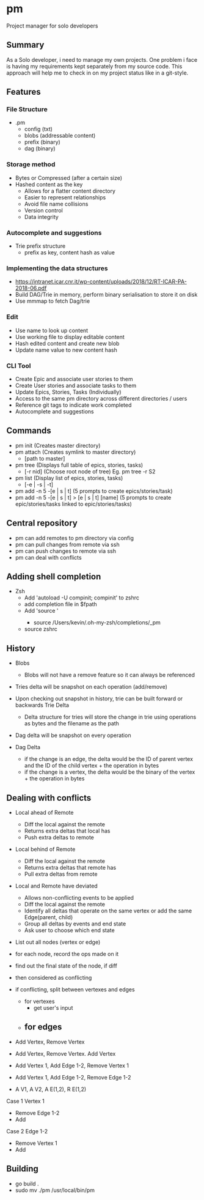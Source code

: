 # pm
Project manager for solo developers

## Summary
As a Solo developer, i need to manage my own projects. One problem i face is having my requirements
kept separately from my source code. This approach will help me to check in on my project status
like in a git-style.

## Features

### File Structure
- .pm
    - config (txt)
    - blobs (addressable content)
    - prefix (binary)
    - dag (binary)

### Storage method
- Bytes or Compressed (after a certain size)
- Hashed content as the key
    - Allows for a flatter content directory
    - Easier to represent relationships
    - Avoid file name collisions
    - Version control
    - Data integrity

### Autocomplete and suggestions
- Trie prefix structure
    - prefix as key, content hash as value

### Implementing the data structures
- https://intranet.icar.cnr.it/wp-content/uploads/2018/12/RT-ICAR-PA-2018-06.pdf
- Build DAG/Trie in memory, perform binary serialisation to store it on disk
- Use mmmap to fetch Dag/trie

### Edit
- Use name to look up content
- Use working file to display editable content
- Hash edited content and create new blob
- Update name value to new content hash

### CLI Tool
- Create Epic and associate user stories to them
- Create User stories and associate tasks to them
- Update Epics, Stories, Tasks (Individually)
- Access to the same pm directory across different directories / users
- Reference git tags to indicate work completed
- Autocomplete and suggestions

## Commands
- pm init (Creates master directory)
- pm attach (Creates symlink to master directory)
    - [path to master]
- pm tree (Displays full table of epics, stories, tasks)
    - [-r nid] (Choose root node of tree) Eg. pm tree -r S2
- pm list (Display list of epics, stories, tasks)
    - [-e | -s | -t]
- pm add -n 5 -[e | s | t] (5 prompts to create epics/stories/task)
- pm add -n 5 -[e | s | t]  > [e | s | t] [name] (5 prompts to create epic/stories/tasks linked to epic/stories/tasks)

## Central repository
- pm can add remotes to pm directory via config
- pm can pull changes from remote via ssh
- pm can push changes to remote via ssh
- pm can deal with conflicts

## Adding shell completion
- Zsh
    - Add 'autoload -U compinit; compinit' to zshrc
    - add completion file in $fpath
    - Add 'source <path to completion function>'
        - source /Users/kevin/.oh-my-zsh/completions/_pm
    - source zshrc

## History
- Blobs
  - Blobs will not have a remove feature so it can always be referenced

- Tries delta will be snapshot on each operation (add/remove)
- Upon checking out snapshot in history, trie can be built forward or backwards
  Trie Delta 
  - Delta structure for tries will store the change in trie using operations as bytes and the filename as the path

- Dag delta will be snapshot on every operation
- Dag Delta
  - if the change is an edge, the delta would be the ID of parent vertex and the ID of the child vertex + the operation in bytes
  - if the change is a vertex, the delta would be the binary of the vertex + the operation in bytes

## Dealing with conflicts
- Local ahead of Remote
  - Diff the local against the remote
  - Returns extra deltas that local has 
  - Push extra deltas to remote
- Local behind of Remote
  - Diff the local against the remote
  - Returns extra deltas that remote has
  - Pull extra deltas from remote
- Local and Remote have deviated
  - Allows non-conflicting events to be applied
  - Diff the local against the remote
  - Identify all deltas that operate on the same vertex or add the same Edge(parent, child)
  - Group all deltas by events and end state
  - Ask user to choose which end state

- List out all nodes (vertex or edge)
- for each node, record the ops made on it
- find out the final state of the node, if diff
- then considered as conflicting
- if conflicting, split between vertexes and edges
  - for vertexes
    - get user's input
  - for edges
    - 

- Add Vertex, Remove Vertex
- Add Vertex, Remove Vertex. Add Vertex

- Add Vertex 1, Add Edge 1-2, Remove Vertex 1
- Add Vertex 1, Add Edge 1-2, Remove Edge 1-2
- A V1, A V2, A E(1,2), R E(1,2) 

Case 1
Vertex 1
- Remove
Edge 1-2
- Add

Case 2
Edge 1-2
- Remove
Vertex 1
- Add

## Building
- go build .
- sudo mv ./pm /usr/local/bin/pm
